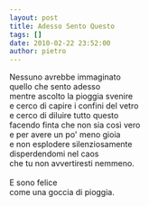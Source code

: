```yaml
---
layout: post
title: Adesso Sento Questo
tags: []
date: 2010-02-22 23:52:00
author: pietro
---
```

Nessuno avrebbe immaginato<br/>quello che sento adesso<br/>mentre ascolto la pioggia svenire<br/>e cerco di capire i confini del vetro<br/>e cerco di diluire tutto questo<br/>facendo finta che non sia così vero<br/>e per avere un po' meno gioia<br/>e non esplodere silenziosamente<br/>disperdendomi nel caos<br/>che tu non avvertiresti nemmeno.<br/><br/>E sono felice<br/>come una goccia di pioggia.
